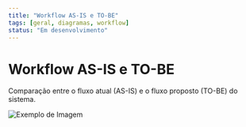```yaml
---
title: "Workflow AS-IS e TO-BE"
tags: [geral, diagramas, workflow]
status: "Em desenvolvimento"
---
```


# Workflow AS-IS e TO-BE

Comparação entre o fluxo atual (AS-IS) e o fluxo proposto (TO-BE) do sistema.


![Exemplo de Imagem](/img/diagramas/svghub-012.svg "Exemplo de Imagem")

